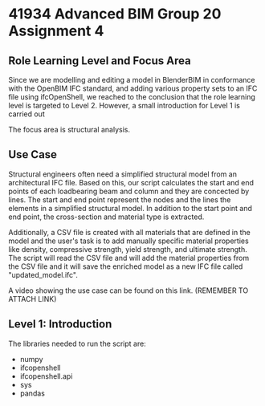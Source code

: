 # 41934 Advanced BIM Group 20 Assignment 4
## Role Learning Level and Focus Area
Since we are modelling and editing a model in BlenderBIM in conformance with the OpenBIM IFC standard, and adding various property sets to an IFC file using ifcOpenShell, we reached to the conclusion that the role learning level is targeted to Level 2. However, a small introduction for Level 1 is carried out

The focus area is structural analysis.

## Use Case
Structural engineers often need a simplified structural model from an architectural IFC file. Based on this, our script calculates the start and end points of each loadbearing beam and column and they are concected by lines. The start and end point represent the nodes and the lines the elements in a simplified structural model. In addition to the start point and end point, the cross-section and material type is extracted.

Additionally, a CSV file is created with all materials that are defined in the model and the user's task is to add manually specific material properties like density, compressive strength, yield strength, and ultimate strength. The script will read the CSV file and will add the material properties from the CSV file and it will save the enriched model as a new IFC file called "updated_model.ifc".


A video showing the use case can be found on this link. (REMEMBER TO ATTACH LINK)

## Level 1: Introduction
The libraries needed to run the script are:
* numpy
* ifcopenshell
* ifcopenshell.api
* sys
* pandas

